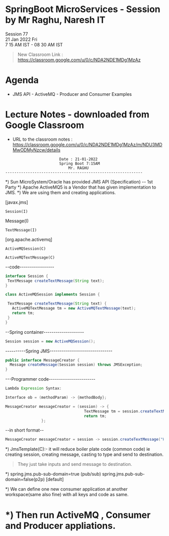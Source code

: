 # SpringBoot MicroServices - Session by Mr Raghu, Naresh IT

Session 77 \
21 Jan 2022 Fri \
7 15 AM IST - 08 30 AM IST

> New Classroom Link : https://classroom.google.com/u/0/c/NDA2NDE1MDg1MzAz

# Agenda

* JMS API - ActiveMQ - Producer and Consumer Examples

# Lecture Notes - downloaded from Google Classroom

* URL to the classroom notes : https://classroom.google.com/u/0/c/NDA2NDE1MDg1MzAz/m/NDU3MDMwODMyNzcw/details

```
						Date : 21-01-2022
						Spring Boot 7:15AM
 						    Mr. RAGHU
-------------------------------------------------------------
```
*) Sun MicroSystem/Oracle has provided JMS API (Specification) -- 1st Party
*) Apache ActiveMQ5 is a Vendor that has given implementation to JMS.
*) We are using them and creating applications.

[javax.jms]
```
Session(I)
```

Message(I)
```
TextMessage(I)
```

[org.apache.activemq]
```
ActiveMQSession(C)

ActiveMQTextMessage(C)
```

--code-----------------
```java
interface Session {
 TextMessage createTextMessage(String text);
}

class ActiveMQSession implements Session {

 TextMessage createTextMessage(String text) {
   ActiveMQTextMessage tm = new ActiveMQTextMessage(text);
   return tm;
 }
}
```
--Spring container--------------------
```java
Session session = new ActiveMQSession();
```

----------Spring JMS-------------------------------
```java
public interface MessageCreator {
  Message createMessage(Session session) throws JMSException;
}
```
---Programmer code-----------------------
```java
Lambda Expression Syntax:

Interface ob = (methodParam) -> {methodBody};

MessageCreator messageCreator = (session) -> {
                                   TextMessage tm = session.createTextMessage("HELLO");
                                   return tm;
				};
```

--in short format--
```java
MessageCreator messageCreator = session -> session.createTextMessage("HELLO");
```

*) JmsTemplate(C):-
  it will reduce boiler plate code (common code)
  ie creating session, creating message, casting to type and send to destination.

> They just take inputs and send message to destination.

*) spring.jms.pub-sub-domain=true (pub/sub)
   spring.jms.pub-sub-domain=false(p2p) [default]

*) We can define one new consumer application at another workspace(same also fine)
  with all keys and code as same.

*) Then run ActiveMQ , Consumer and Producer appliations.
========================================================================================
